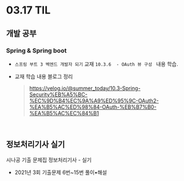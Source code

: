 <h1> 03.17 TIL </h1>

## 개발 공부
###  Spring & Spring boot
  - `스프링 부트 3 벡엔드 개발자 되기` 교재 `10.3.6  - OAuth 뷰 구성 ` 내용 학습.

  - 교재 학습 내용 블로그 정리 
     > https://velog.io/@summer_today/10.3-Spring-Security%EB%A5%BC-%EC%9D%B4%EC%9A%A9%ED%95%9C-OAuth2-%EA%B5%AC%ED%98%84-OAuth-%EB%B7%B0-%EA%B5%AC%EC%84%B1

<br>

## 정보처리기사 실기

시나공 기출 문제집 정보처리기사 - 실기 
  - 2021년 3회 기출문제 6번~15번 풀이•해설